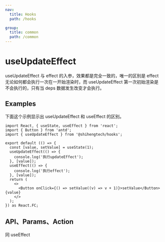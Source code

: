 ```yaml
---
nav:
  title: Hooks
  path: /hooks

group:
  title: common
  path: /common
---
```


# useUpdateEffect

useUpdateEffect 与 effect 的入参，效果都是完全一致的，唯一的区别是 effect 无论如何都会执行一次在一开始渲染时，而 useUpdateEffect 第一次初始渲染是不会执行的，只有当 deps 数据发生改变才会执行。

## Examples

下面这个示例显示出 useUpdateEffect 和 useEffect 的区别。

```tsx
import React, { useState, useEffect } from 'react';
import { Button } from 'antd';
import { useUpdateEffect } from '@shihengtech/hooks';

export default (() => {
  const [value, setValue] = useState(1);
  useUpdateEffect(() => {
    console.log('执行updateEffect');
  }, [value]);
  useEffect(() => {
    console.log('执行effect');
  }, [value]);
  return (
    <>
      <Button onClick={() => setValue((v) => v + 1)}>setValue</Button> {value}
    </>
  );
}) as React.FC;
```

## API、Params、Action

同 useEffect
